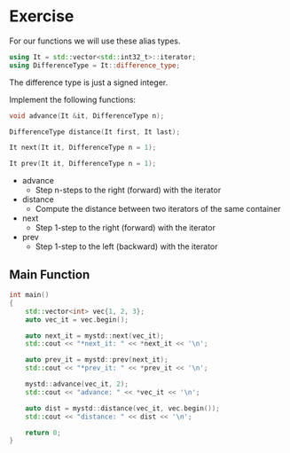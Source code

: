 # Exercise

For our functions we will use these alias types.

```cpp
using It = std::vector<std::int32_t>::iterator;
using DifferenceType = It::difference_type;
```

The difference type is just a signed integer.

Implement the following functions:

```cpp
void advance(It &it, DifferenceType n);

DifferenceType distance(It first, It last);

It next(It it, DifferenceType n = 1);

It prev(It it, DifferenceType n = 1);
```

- advance
  - Step n-steps to the right (forward) with the iterator
- distance
  - Compute the distance between two iterators of the same container
- next
  - Step 1-step to the right (forward) with the iterator
- prev
  - Step 1-step to the left (backward) with the iterator

## Main Function

```cpp
int main()
{
    std::vector<int> vec{1, 2, 3};
    auto vec_it = vec.begin();

    auto next_it = mystd::next(vec_it);
    std::cout << "*next_it: " << *next_it << '\n';

    auto prev_it = mystd::prev(next_it);
    std::cout << "*prev_it: " << *prev_it << '\n';

    mystd::advance(vec_it, 2);
    std::cout << "advance: " << *vec_it << '\n';

    auto dist = mystd::distance(vec_it, vec.begin());
    std::cout << "distance: " << dist << '\n';

    return 0;
}
```
